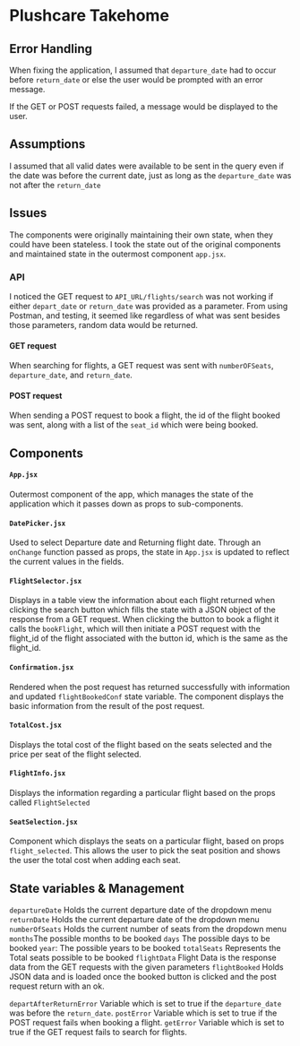 # Plushcare Takehome

## Error Handling
When fixing the application, I assumed that `departure_date` had to occur before `return_date` or else the user would be prompted with an error message.

If the GET or POST requests failed, a message would be displayed to the user.

## Assumptions
I assumed that all valid dates were available to be sent in the query even if the date was before the current date, just as long as the `departure_date` was not after the `return_date`

## Issues
The components were originally maintaining their own state, when they could have been stateless. I took the state out of the original components and maintained state in the outermost component `app.jsx`.

### API
I noticed the GET request to `API_URL/flights/search` was not working if either `depart_date` or `return_date` was provided as a parameter. From using Postman, and testing, it seemed like regardless of what was sent besides those parameters, random data would be returned.

#### GET request
When searching for flights, a GET request was sent with `numberOFSeats`, `departure_date`, and `return_date`.

#### POST request
When sending a POST request to book a flight, the id of the flight booked was sent, along with a list of the `seat_id` which were being booked.

## Components

#### `App.jsx`
Outermost component of the app, which manages the state of the application which it passes down as props to sub-components.

#### `DatePicker.jsx`
Used to select Departure date and Returning flight date. Through an `onChange` function passed as props, the state in `App.jsx` is updated to reflect the current values in the fields.

#### `FlightSelector.jsx`
Displays in a table view the information about each flight returned when clicking the search button which fills the state with a JSON object of the response from a GET request. When clicking the button to book a flight it calls the `bookFlight`, which will then initiate a POST request with the flight_id of the flight associated with the button id, which is the same as the flight_id.

#### `Confirmation.jsx`
Rendered when the post request has returned successfully with information and updated `flightBookedConf` state variable. The component displays the basic information from the result of the post request.

#### `TotalCost.jsx`
Displays the total cost of the flight based on the seats selected and the price per seat of the flight selected.

#### `FlightInfo.jsx`
Displays the information regarding a particular flight based on the props called `FlightSelected`

#### `SeatSelection.jsx`
Component which displays the seats on a particular flight, based on props `flight_selected`. This allows the user to pick the seat position and shows the user the total cost when adding each seat.

## State variables & Management

`departureDate` Holds the current departure date of the dropdown menu
`returnDate` Holds the current departure date of the dropdown menu
`numberOfSeats` Holds the current number of seats from the dropdown menu
`months`The possible months to be booked
`days` The possible days to be booked
`year`: The possible years to be booked
`totalSeats` Represents the Total seats possible to be booked
`flightData` Flight Data is the response data from the GET requests with the given parameters
`flightBooked` Holds JSON data and is loaded once the booked button is clicked and the post request return with an ok.

`departAfterReturnError` Variable which is set to true if the `departure_date` was before the `return_date`.
`postError` Variable which is set to true if the POST request fails when booking a flight.
`getError` Variable which is set to true if the GET request fails to search for flights.
